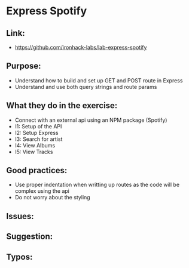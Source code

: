 # Express Spotify

## Link:
  - https://github.com/ironhack-labs/lab-express-spotify

## Purpose:
  - Understand how to build and set up GET and POST route in Express
  - Understand and use both query strings and route params

## What they do in the exercise:
  - Connect with an external api using an NPM package (Spotify)
  - I1: Setup of the API
  - I2: Setup Express
  - I3: Search for artist
  - I4: View Albums
  - I5: View Tracks

## Good practices:
  - Use proper indentation when writting up routes as the code will be complex using the api
  - Do not worry about the styling

## Issues:

## Suggestion:

## Typos: